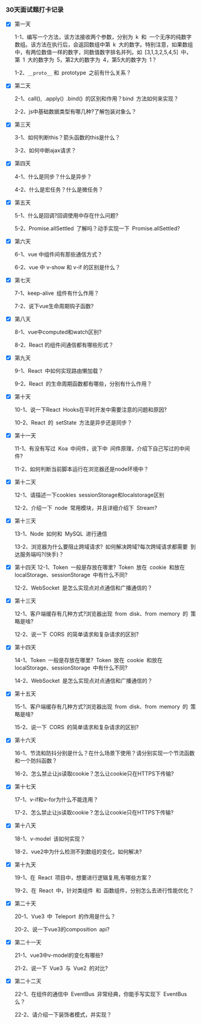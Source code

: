 ### 30天面试题打卡记录
- [x] 第一天 

  1-1、编写一个方法，该方法接收两个参数，分别为 k 和 一个无序的纯数字数组。该方法在执行后，会返回数组中第 k 大的数字。特别注意，如果数组中，有两位数值一样的数字，同数值数字排名并列。如 [3,1,3,2,5,4,5] 中，第 1 大的数字为 5，第2大的数字为 4，第5大的数字为 1？

  1-2、`__proto__` 和 prototype 之前有什么关系？
- [x] 第二天
  
  2-1、call(), .apply() .bind() 的区别和作用？bind 方法如何来实现？

  2-2、js中基础数据类型有哪几种?了解包装对象么？
- [x] 第三天 

  3-1、如何判断this？箭头函数的this是什么？
  
  3-2、如何中断ajax请求？

- [x] 第四天 
  
  4-1、什么是同步？什么是异步？

  4-2、什么是宏任务？什么是微任务？

- [x] 第五天
  
  5-1、什么是回调?回调使用中存在什么问题?

  5-2、Promise.allSettled 了解吗？动手实现一下 Promise.allSettled?

- [x] 第六天

  6-1、vue 中组件间有那些通信方式？
  
  6-2、vue 中 v-show 和 v-if 的区别是什么？

- [x] 第七天
  
  7-1、keep-alive 组件有什么作用？

  7-2、说下vue生命周期钩子函数?

- [x] 第八天
  
  8-1、vue中computed和watch区别?

  8-2、React 的组件间通信都有哪些形式？

- [x] 第九天
  
  9-1、React 中如何实现路由懒加载？

  9-2、React 的生命周期函数都有哪些，分别有什么作用？

- [x] 第十天
  
  10-1、说一下React Hooks在平时开发中需要注意的问题和原因?

  10-2、React 的 setState 方法是异步还是同步？

- [x] 第十一天
  
  11-1、有没有写过 Koa 中间件，说下中 间件原理，介绍下自己写过的中间件?

  11-2、如何判断当前脚本运行在浏览器还是node环境中？

- [x] 第十二天
  
  12-1、请描述一下cookies sessionStorage和localstorage区别

  12-2、介绍一下 node 常用模块，并且详细介绍下 Stream?

- [x] 第十三天
  
  13-1、Node 如何和 MySQL 进行通信

  13-2、浏览器为什么要阻止跨域请求? 如何解决跨域?每次跨域请求都需要 到达服务端吗?(快手)？

- [x] 第十四天
  12-1、Token 一般是存放在哪里? Token 放在 cookie 和放在localStorage、sessionStorage 中有什么不同?

  12-2、WebSocket 是怎么实现点对点通信和广播通信的？

- [x] 第十三天

  12-1、客户端缓存有几种方式?浏览器出现 from disk、from memory 的 策略是啥?

  12-2、说一下 CORS 的简单请求和复杂请求的区别?

- [x] 第十四天

  14-1、Token 一般是存放在哪里? Token 放在 cookie 和放在localStorage、sessionStorage 中有什么不同?

  14-2、WebSocket 是怎么实现点对点通信和广播通信的？

- [x] 第十五天

  15-1、客户端缓存有几种方式?浏览器出现 from disk、from memory 的 策略是啥?
  
  15-2、说一下 CORS 的简单请求和复杂请求的区别?

- [x] 第十六天

  16-1、节流和防抖分别是什么？在什么场景下使用？请分别实现一个节流函数和一个防抖函数？
  
  16-2、怎么禁止让js读取cookie？怎么让cookie只在HTTPS下传输?

- [x] 第十七天

  17-1、v-if和v-for为什么不能连用？
  
  17-2、怎么禁止让js读取cookie？怎么让cookie只在HTTPS下传输?

- [x] 第十八天

  18-1、v-model 该如何实现？
  
  18-2、vue2中为什么检测不到数组的变化，如何解决?

- [x] 第十九天

  19-1、在 React 项目中，想要进行逻辑复用,有哪些方案？
  
  19-2、在 React 中，针对类组件 和 函数组件，分别怎么去进行性能优化？

- [x] 第二十天

  20-1、Vue3 中 Teleport 的作用是什么？
  
  20-2、说一下vue3的composition api?

- [x] 第二十一天

  21-1、vue3中v-model的变化有哪些?
  
  21-2、说一下 Vue3 与 Vue2 的对比?

- [x] 第二十二天

  22-1、在组件的通信中 EventBus 非常经典，你能手写实现下 EventBus 么？
  
  22-2、请介绍一下装饰者模式，并实现？



  